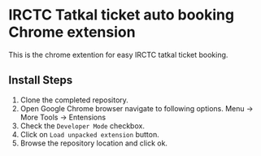 # IRCTC Tatkal ticket auto booking Chrome extension

This is the chrome extention for easy IRCTC tatkal ticket booking. 

## Install Steps

1. Clone the completed repository.
2. Open Google Chrome browser navigate to following options. Menu -> More Tools -> Entensions
3. Check the `Developer Mode` checkbox.
4. Click on `Load unpacked extension` button.
5. Browse the repository location and click ok.